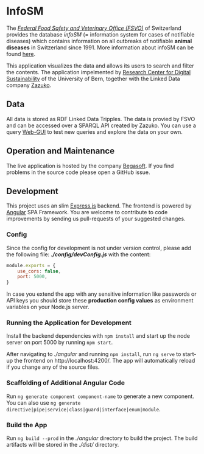 # InfoSM
The [*Federal Food Safety and Veterinary Office (FSVO)*](https://www.blv.admin.ch/) of Switzerland provides the database *infoSM* (= information system for cases of notifiable diseases) which contains information on all outbreaks of notifiable **animal diseases** in Switzerland since 1991. More information about infoSM can be found [here](https://www.infosm.blv.admin.ch/public/?lang=de).

This application visualizes the data and allows its users to search and filter the contents. The application impelmented by [Research Center for Digital Sustainability](https://www.digitale-nachhaltigkeit.unibe.ch/) of the University of Bern, together with the Linked Data company [Zazuko](https://zazuko.com/). 

## Data
All data is stored as RDF Linked Data Tripples. The data is provied by FSVO and can be accessed over a SPARQL API created by Zazuko. You can use a query [Web-GUI](https://lindas-data.ch/sparql-ui/#) to test new queries and explore the data on your own.

## Operation and Maintenance
The live application is hosted by the company  [Begasoft](https://www.begasoft.ch/).
If you find problems in the source code please open a GitHub issue.

## Development
This project uses an slim [Express.js](https://expressjs.com/) backend. The frontend is powered by [Angular](https://angular.io/) SPA Framework. You are welcome to contribute to code improvements by sending us pull-requests of your suggested changes.

### Config
Since the config for development is not under version control, please add the following file: ***./config/devConfig.js*** with the content:


~~~js
module.exports = {
    use_cors: false,
    port: 5000,
}
~~~

In case you extend the app with any sensitive information like passwords or API keys you should store these **production config values** as environment variables on your Node.js server.

### Running the Application for Development
Install the backend dependencies with `npm install` and start up the node server on port 5000 by running `npm start`.

After navigating to *./angular* and running `npm install`, run `ng serve` to start-up the frontend on http://localhost:4200/. The app will automatically reload if you change any of the source files.

### Scaffolding of Additional Angular Code
Run `ng generate component component-name` to generate a new component. You can also use `ng generate directive|pipe|service|class|guard|interface|enum|module`.

### Build the App
Run `ng build --prod` in the *./angular* directory to build the project. The build artifacts will be stored in the *./dist/* directory.
